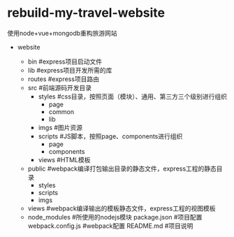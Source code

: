 # rebuild-my-travel-website
使用node+vue+mongodb重构旅游网站
- website

    - bin                    #express项目启动文件
    - lib                    #express项目开发所需的库
    + routes                #express项目路由
    - src                    #前端源码开发目录
        - styles            #css目录，按照页面（模块）、通用、第三方三个级别进行组织
            + page
            + common
            + lib
        + imgs                #图片资源
        - scripts            #JS脚本，按照page、components进行组织
            + page
            + components
        + views                #HTML模板
    - public                #webpack编译打包输出目录的静态文件，express工程的静态目录
        + styles
        + scripts
        + imgs
    + views                    #webpack编译输出的模板静态文件，express工程的视图模板
    + node_modules            #所使用的nodejs模块
    package.json            #项目配置
    webpack.config.js        #webpack配置
    README.md                #项目说明
